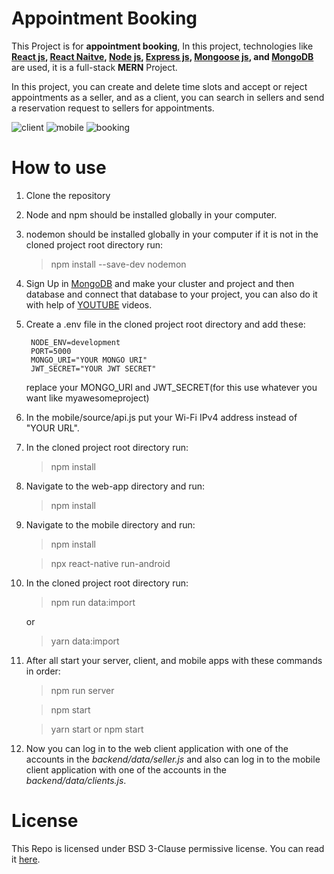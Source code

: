 # Appointment Booking

This Project is for **appointment booking**, In this project, technologies like **[React js](https://reactjs.org/), [React Naitve](https://reactnative.dev/), [Node js](https://nodejs.org/en/), [Express js](http://expressjs.com/), [Mongoose js](https://mongoosejs.com/), and [MongoDB](https://www.mongodb.com/)** are used, it is a full-stack **MERN** Project.

In this project, you can create and delete time slots and accept or reject appointments as a seller, and as a client, you can search in sellers and send a reservation request to sellers for appointments.

![client](https://user-images.githubusercontent.com/54850998/108830168-4d991680-75de-11eb-8192-82107a6b2fdb.gif)
![mobile](https://user-images.githubusercontent.com/54850998/108830485-ac5e9000-75de-11eb-9a62-09de20d004d7.gif)
![booking](https://user-images.githubusercontent.com/54850998/109420486-08af1e80-79e8-11eb-8e89-4048f0b92bdd.png)


# How to use

1. Clone the repository
1. Node and npm should be installed globally in your computer.
1. nodemon should be installed globally in your computer if it is not in the cloned project root directory run:
    > npm install --save-dev nodemon
1. Sign Up in [MongoDB](https://www.mongodb.com/) and make your cluster and project and then database and connect that database to your project, you can also do it with help of [YOUTUBE](https://www.youtube.com/) videos.
1. Create a .env file in the cloned project root directory and add these:
    ```
     NODE_ENV=development
     PORT=5000
     MONGO_URI="YOUR MONGO URI"
     JWT_SECRET="YOUR JWT SECRET"
    ```
    replace your MONGO_URI and JWT_SECRET(for this use whatever you want like myawesomeproject)
1. In the mobile/source/api.js put your Wi-Fi IPv4 address instead of "YOUR URL".
1. In the cloned project root directory run:
    > npm install
1. Navigate to the web-app directory and run:
    > npm install
1. Navigate to the mobile directory and run:

    > npm install

    > npx react-native run-android

1. In the cloned project root directory run:

    > npm run data:import

    or

    > yarn data:import

1. After all start your server, client, and mobile apps with these commands in order:

    > npm run server

    > npm start

    > yarn start or npm start

1. Now you can log in to the web client application with one of the accounts in the _backend/data/seller.js_ and also can log in to the mobile client application with one of the accounts in the _backend/data/clients.js_.

# License

This Repo is licensed under BSD 3-Clause permissive license. You can read it [here](./LICENSE).
